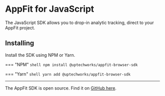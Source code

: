 # AppFit for JavaScript

The JavaScript SDK allows you to drop-in analytic tracking, direct to your AppFit project.

## Installing

Install the SDK using NPM or Yarn.

=== "NPM"
`shell
    npm install @uptechworks/appfit-browser-sdk
    `

=== "Yarn"
`shell
    yarn add @uptechworks/appfit-browser-sdk
    `

---

The AppFit SDK is open source. Find it on [GitHub here](https://github.com/uptech/appfit-javascript-sdk).
